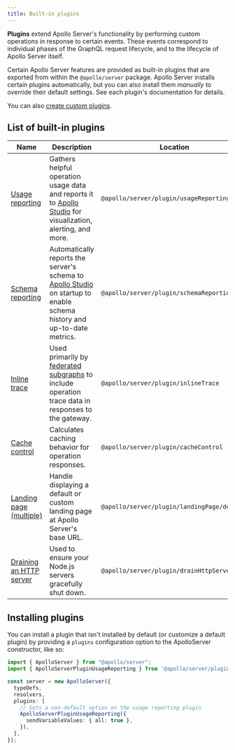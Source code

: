 ```yaml
---
title: Built-in plugins
---
```


**Plugins** extend Apollo Server's functionality by performing custom operations in response to certain events. These events correspond to individual phases of the GraphQL request lifecycle, and to the lifecycle of Apollo Server itself.

Certain Apollo Server features are provided as built-in plugins that are exported from within the `@apollo/server` package. Apollo Server installs certain plugins automatically, but you can also install them _manually_ to override their default settings. See each plugin's documentation for details.

You can also [create custom plugins](./integrations/plugins/).

## List of built-in plugins

| Name | Description | Location |
|------|---------|-------------|
| [Usage reporting](./usage-reporting/) | Gathers helpful operation usage data and reports it to [Apollo Studio](https://www.apollographql.com/docs/studio/) for visualization, alerting, and more. |`@apollo/server/plugin/usageReporting` |
| [Schema reporting](./schema-reporting/) | Automatically reports the server's schema to [Apollo Studio](https://www.apollographql.com/docs/studio/) on startup to enable schema history and up-to-date metrics. | `@apollo/server/plugin/schemaReporting` |
| [Inline trace](./inline-trace/) | Used primarily by [federated subgraphs](https://www.apollographql.com/docs/federation/) to include operation trace data in responses to the gateway. | `@apollo/server/plugin/inlineTrace` |
| [Cache control](./cache-control/) | Calculates caching behavior for operation responses. | `@apollo/server/plugin/cacheControl` |
| [Landing page (multiple)](./landing-pages) | Handle displaying a default or custom landing page at Apollo Server's base URL. | `@apollo/server/plugin/landingPage/default` |
| [Draining an HTTP server](./drain-http-server) | Used to ensure your Node.js servers gracefully shut down. | `@apollo/server/plugin/drainHttpServer`|

## Installing plugins

You can install a plugin that isn't installed by default (or customize a default plugin) by providing a `plugins` configuration option to the ApolloServer constructor, like so:

<MultiCodeBlock>

```ts
import { ApolloServer } from "@apollo/server";
import { ApolloServerPluginUsageReporting } from '@apollo/server/plugin/usageReporting';

const server = new ApolloServer({
  typeDefs,
  resolvers,
  plugins: [
    // Sets a non-default option on the usage reporting plugin
    ApolloServerPluginUsageReporting({
      sendVariableValues: { all: true },
    }),
  ],
});
```

</MultiCodeBlock>
